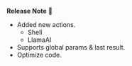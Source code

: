 __Release Note__ 🎉

- Added new actions.
  - Shell
  - LlamaAI
- Supports global params & last result.
- Optimize code.
